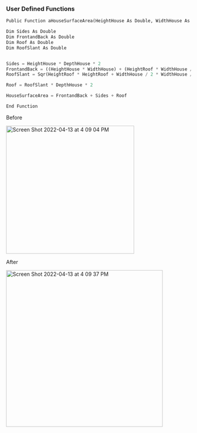 ### User Defined Functions

```python
Public Function aHouseSurfaceArea(HeightHouse As Double, WidthHouse As Double, DepthHouse As Double, HeightRoof As Double)

Dim Sides As Double
Dim FrontandBack As Double
Dim Roof As Double
Dim RoofSlant As Double


Sides = HeightHouse * DepthHouse * 2
FrontandBack = ((HeightHouse * WidthHouse) + (HeightRoof * WidthHouse / 2)) * 2
RoofSlant = Sqr(HeightRoof * HeightRoof + WidthHouse / 2 * WidthHouse / 2)

Roof = RoofSlant * DepthHouse * 2

HouseSurfaceArea = FrontandBack + Sides + Roof

End Function
```

Before

<img width="349" alt="Screen Shot 2022-04-13 at 4 09 04 PM" src="https://user-images.githubusercontent.com/73784742/163131230-b5ea6594-6d3d-48ae-bccc-05581c3d1f9e.png">

After

<img width="427" alt="Screen Shot 2022-04-13 at 4 09 37 PM" src="https://user-images.githubusercontent.com/73784742/163131295-9453a111-0a8c-4761-8af4-67e15e0d72a4.png">
